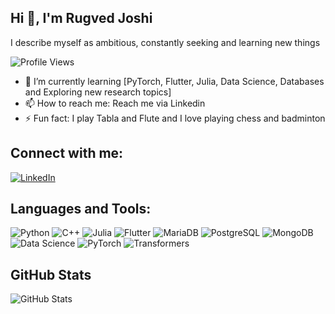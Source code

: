 ## Hi 👋, I'm Rugved Joshi
I describe myself as ambitious, constantly seeking and learning new things

![Profile Views](https://komarev.com/ghpvc/?username=RugvedJoshi&color=blue)

- 🌱 I’m currently learning [PyTorch, Flutter, Julia, Data Science, Databases and Exploring new research topics]
- 📫 How to reach me: Reach me via Linkedin
- ⚡ Fun fact: I play Tabla and Flute and I love playing chess and badminton

## Connect with me:
[![LinkedIn](https://img.shields.io/badge/LinkedIn-0077B5?style=for-the-badge&logo=linkedin&logoColor=white)](https://www.linkedin.com/in/rugved-joshi-954a9b22a)

## Languages and Tools:
![Python](https://img.shields.io/badge/-Python-000?&logo=python)
![C++](https://img.shields.io/badge/C++-00599C?style=for-the-badge&logo=c%2b%2b&logoColor=white)
![Julia](https://img.shields.io/badge/Julia-9558B2?style=for-the-badge&logo=julia&logoColor=white)
![Flutter](https://img.shields.io/badge/-Flutter-000?&logo=flutter)
![MariaDB](https://img.shields.io/badge/MariaDB-003545?style=for-the-badge&logo=mariadb&logoColor=white)
![PostgreSQL](https://img.shields.io/badge/PostgreSQL-316192?style=for-the-badge&logo=postgresql&logoColor=white)
![MongoDB](https://img.shields.io/badge/MongoDB-47A248?style=for-the-badge&logo=mongodb&logoColor=white)
![Data Science](https://img.shields.io/badge/Data%20Science-0078D7?style=for-the-badge&logo=databricks&logoColor=white)
![PyTorch](https://img.shields.io/badge/PyTorch-EE4C2C?style=for-the-badge&logo=pytorch&logoColor=white)
![Transformers](https://img.shields.io/badge/Transformers-FF9900?style=for-the-badge&logo=huggingface&logoColor=white)

## GitHub Stats
![GitHub Stats](https://github-readme-stats.vercel.app/api?username=RugvedJoshi&show_icons=true)







